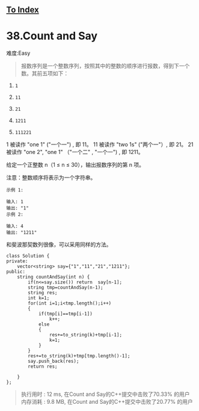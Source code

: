 [To Index](/index.md)
---
# 38.Count and Say
难度:Easy
> 报数序列是一个整数序列，按照其中的整数的顺序进行报数，得到下一个数。其前五项如下：

1.     1
2.     11
3.     21
4.     1211
5.     111221
1 被读作  "one 1"  ("一个一") , 即 11。
11 被读作 "two 1s" ("两个一"）, 即 21。
21 被读作 "one 2",  "one 1" （"一个二" ,  "一个一") , 即 1211。

给定一个正整数 n（1 ≤ n ≤ 30），输出报数序列的第 n 项。

注意：整数顺序将表示为一个字符串。

 

```
示例 1:

输入: 1
输出: "1"
示例 2:

输入: 4
输出: "1211"
```


和斐波那契数列很像，可以采用同样的方法。  

```
class Solution {
private:
    vector<string> say={"1","11","21","1211"};
public:
    string countAndSay(int n) {
        if(n<=say.size()) return  say[n-1];
        string tmp=countAndSay(n-1);
        string res;
        int k=1;
        for(int i=1;i<tmp.length();i++)
        {
            if(tmp[i]==tmp[i-1])
                k++;
            else
            {
                res+=to_string(k)+tmp[i-1];
                k=1;
            }
        }
        res+=to_string(k)+tmp[tmp.length()-1];
        say.push_back(res);
        return res;
        
    }
};
```

> 执行用时 : 12 ms, 在Count and Say的C++提交中击败了70.33% 的用户  
内存消耗 : 9.8 MB, 在Count and Say的C++提交中击败了20.77% 的用户
